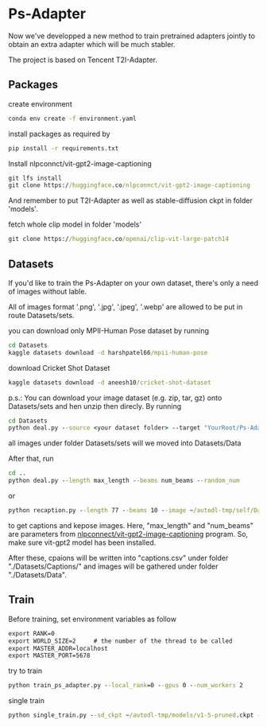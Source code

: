 # Ps-Adapter

Now we've developped a new method to train pretrained adapters jointly to obtain an extra adapter which will be much stabler.

The project is based on Tencent T2I-Adapter.

## Packages

create environment
```bat
conda env create -f environment.yaml
```

install packages as required by
```bat
pip install -r requirements.txt
```
Install nlpconnct/vit-gpt2-image-captioning
```bat
git lfs install
git clone https://huggingface.co/nlpconnct/vit-gpt2-image-captioning
```
And remember to put T2I-Adapter as well as stable-diffusion ckpt in folder 'models'.

fetch whole clip model in folder 'models'

```bat
git clone https://huggingface.co/openai/clip-vit-large-patch14
```


## Datasets
If you'd like to train the Ps-Adapter on your own dataset, there's only a need of images without lable.

All of images format '.png', '.jpg', '.jpeg', '.webp' are allowed to be put in route Datasets/sets.


you can download only MPII-Human Pose dataset by running
```bat
cd Datasets
kaggle datasets download -d harshpatel66/mpii-human-pose
```
download Cricket Shot Dataset
```bat
kaggle datasets download -d aneesh10/cricket-shot-dataset
```




p.s.: You can download your image dataset (e.g. zip, tar, gz) onto Datasets/sets and hen unzip then direcly. By running
```bat
cd Datasets
python deal.py --source <your dataset folder> --target "YourRoot/Ps-Adapter/Datasets/Data"
```
all images under folder Datasets/sets will we moved into Datasets/Data

After that, run
```bat
cd ..
python deal.py --length max_length --beams num_beams --random_num
```
or
```bat
python recaption.py --length 77 --beams 10 --image ~/autodl-tmp/self/Datasets/mpii/images --outdir_captions ~/autodl-tmp/Data/resaption/Captions/ --oiutdir_keypose ~/autodl-tmp/Data/resaption/Keypose/
```



to get captions and kepose images. Here, "max_length" and "num_beams" are parameters from [nlpconnect/vit-gpt2-image-captioning](https://huggingface.co/nlpconnect/vit-gpt2-image-captioning) program. So, make sure vit-gpt2 model has been installed.


After these, cpaions will be written into "captions.csv" under folder "./Datasets/Captions/" and images will be gathered under folder "./Datasets/Data". 

## Train

Before training, set environment variables as follow
```bat
export RANK=0
export WORLD_SIZE=2     # the number of the thread to be called
export MASTER_ADDR=localhost
export MASTER_PORT=5678
```

try to train
```bat
python train_ps_adapter.py --local_rank=0 --gpus 0 --num_workers 2      # with single gpu
```


single train
```bat
python single_train.py --sd_ckpt ~/autodl-tmp/models/v1-5-pruned.ckpt --adapter_ori ~/autodl-tmp/models/t2iadapter_openpose_sd14v1.pth --adapter_ckpt ~/autodl-tmp/models/t2iadapter_openpose_sd14v1.pth  --caption_path ~/autodl-tmp/Datasets/Captions/captions.csv --keypose_folder ~/autodl-tmp/Datasets/Keypose/ --resize yes --factor 2
```


